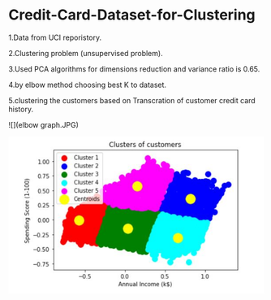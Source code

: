 # Credit-Card-Dataset-for-Clustering
1.Data from UCI reporistory.

2.Clustering problem (unsupervised problem).

3.Used PCA algorithms for dimensions reduction and variance ratio is 0.65.

4.by elbow method choosing best K to dataset.

5.clustering the customers based on Transcration of customer credit card history.


![](elbow graph.JPG)


![](result.JPG)
